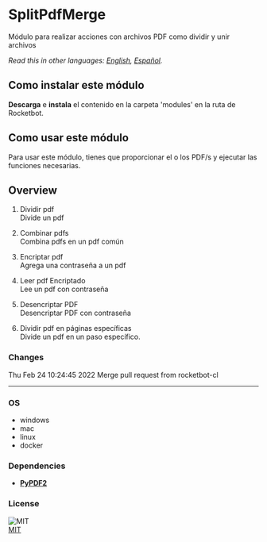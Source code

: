 # SplitPdfMerge
  
Módulo para realizar acciones con archivos PDF como dividir y unir archivos 

*Read this in other languages: [English](README.md), [Español](README.es.md).*

## Como instalar este módulo
  
__Descarga__ e __instala__ el contenido en la carpeta 'modules' en la ruta de Rocketbot.  




## Como usar este módulo
Para usar este módulo, tienes que proporcionar el o los PDF/s y ejecutar las funciones necesarias.



## Overview


1. Dividir pdf  
Divide un pdf 

2. Combinar pdfs  
Combina pdfs en un pdf común

3. Encriptar pdf  
Agrega una contraseña a un pdf 

4. Leer pdf Encriptado  
Lee un pdf con contraseña

5. Desencriptar PDF  
Desencriptar PDF con contraseña

6. Dividir pdf en páginas específicas  
Divide un pdf en un paso específico.  



### Changes
Thu Feb 24 10:24:45 2022  Merge pull request from rocketbot-cl

----
### OS

- windows
- mac
- linux
- docker

### Dependencies
- [**PyPDF2**](https://pypi.org/project/PyPDF2/)
### License
  
![MIT](https://camo.githubusercontent.com/107590fac8cbd65071396bb4d04040f76cde5bde/687474703a2f2f696d672e736869656c64732e696f2f3a6c6963656e73652d6d69742d626c75652e7376673f7374796c653d666c61742d737175617265)  
[MIT](http://opensource.org/licenses/mit-license.ph)